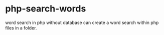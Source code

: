 # php-search-words
word search in php without database can create a word search within php files in a folder.
